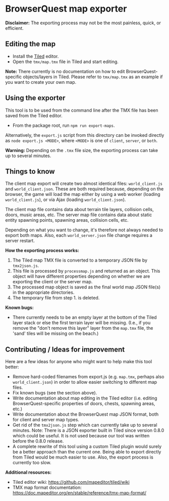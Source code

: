 BrowserQuest map exporter
=========================

**Disclaimer:** The exporting process may not be the most painless, quick, or
efficient.


Editing the map
---------------

- Install the [Tiled](https://www.mapeditor.org/) editor.
- Open the `tmx/map.tmx` file in Tiled and start editing.

**Note:** There currently is no documentation on how to edit
BrowserQuest-specific objects/layers in Tiled. Please refer to `tmx/map.tmx`
as an example if you want to create your own map.


Using the exporter
------------------

This tool is to be used from the command line after the TMX file has been
saved from the Tiled editor.

- From the package root, run `npm run export-maps`.

Alternatively, the `export.js` script from this directory can be invoked
directly as `node export.js <MODE>`, where `<MODE>` is one of `client`,
`server`, or `both`.

**Warning:** Depending on the `.tmx` file size, the exporting process can take
up to several minutes.


Things to know
--------------

The client map export will create two almost identical files:
`world_client.js` and `world_client.json`. These are both required because,
depending on the browser, the game will load the map either by using a web
worker (loading `world_client.js`), or via Ajax (loading `world_client.json`).

The client map file contains data about terrain tile layers, collision cells,
doors, music areas, etc. The server map file contains data about static entity
spawning points, spawning areas, collision cells, etc.

Depending on what you want to change, it's therefore not always needed to
export both maps. Also, each `world_server.json` file change requires a server
restart.

**How the exporting process works:**

1. The Tiled map TMX file is converted to a temporary JSON file by
   `tmx2json.js`.
2. This file is processed by `processmap.js` and returned as an object. This
   object will have different properties depending on whether we are exporting
   the client or the server map.
3. The processed map object is saved as the final world map JSON file(s) in
   the appropriate directories.
4. The temporary file from step 1. is deleted.


**Known bugs:**

- There currently needs to be an empty layer at the bottom of the Tiled layer
  stack or else the first terrain layer will be missing. (I.e., if you remove
  the "don't remove this layer" layer from the `map.tmx` file, the 'sand'
  tiles will be missing on the beach.)


Contributing / Ideas for improvement
------------------------------------

Here are a few ideas for anyone who might want to help make this tool better:

- Remove hard-coded filenames from export.js (e.g. `map.tmx`, perhaps also
  `world_client.json`) in order to allow easier switching to different map
  files.
- Fix known bugs (see the section above).
- Write documentation about map editing in the Tiled editor (i.e. editing
  BrowserQuest-specific properties of doors, chests, spawning areas, etc.)
- Write documentation about the BrowserQuest map JSON format, both for client
  and server map types.
- Get rid of the `tmx2json.js` step which can currently take up to several
  minutes. Note: There is a JSON exporter built in Tiled since version 0.8.0
  which could be useful. It is not used because our tool was written before
  the 0.8.0 release.
- A complete rewrite of this tool using a custom Tiled plugin would surely be
  a better approach than the current one. Being able to export directly from
  Tiled would be much easier to use. Also, the export process is currently too
  slow.


**Additional resources:**

- Tiled editor wiki: <https://github.com/mapeditor/tiled/wiki>
- TMX map format documentation:
  <https://doc.mapeditor.org/en/stable/reference/tmx-map-format/>
